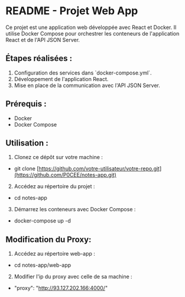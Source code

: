 # README - Projet Web App

Ce projet est une application web développée avec React et Docker. Il utilise Docker Compose pour orchestrer les conteneurs de l'application React et de l'API JSON Server.

## Étapes réalisées :

1. Configuration des services dans \`docker-compose.yml\`.
2. Développement de l'application React.
3. Mise en place de la communication avec l'API JSON Server.

## Prérequis :

- Docker
- Docker Compose
  

## Utilisation :

1. Clonez ce dépôt sur votre machine :


- git clone [https://github.com/votre-utilisateur/votre-repo.git](https://github.com/P0CEE/notes-app.git)


2. Accédez au répertoire du projet :


- cd notes-app


3. Démarrez les conteneurs avec Docker Compose :


- docker-compose up -d 


## Modification du Proxy: 

1. Accédez au répertoire web-app : 


- cd notes-app/web-app


2. Modifier l'ip du proxy avec celle de sa machine : 


- "proxy": "http://93.127.202.166:4000/"


